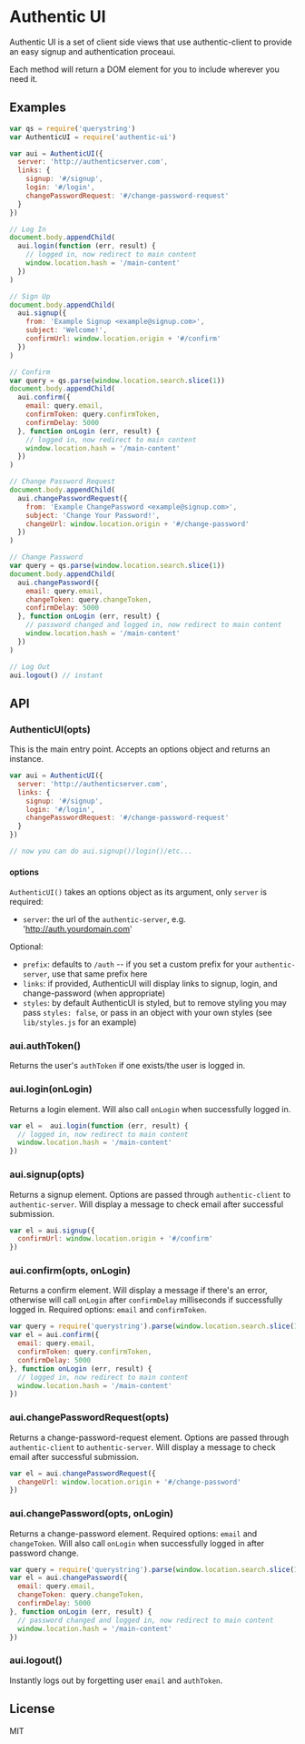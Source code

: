 # Authentic UI #

Authentic UI is a set of client side views that use authentic-client to provide an easy signup and authentication proceaui.

Each method will return a DOM element for you to include wherever you need it.

## Examples ##

```js
var qs = require('querystring')
var AuthenticUI = require('authentic-ui')

var aui = AuthenticUI({
  server: 'http://authenticserver.com',
  links: {
    signup: '#/signup',
    login: '#/login',
    changePasswordRequest: '#/change-password-request'
  }
})

// Log In
document.body.appendChild(
  aui.login(function (err, result) {
    // logged in, now redirect to main content
    window.location.hash = '/main-content'
  })
)

// Sign Up
document.body.appendChild(
  aui.signup({
    from: 'Example Signup <example@signup.com>',
    subject: 'Welcome!',
    confirmUrl: window.location.origin + '#/confirm'
  })
)

// Confirm
var query = qs.parse(window.location.search.slice(1))
document.body.appendChild(
  aui.confirm({
    email: query.email,
    confirmToken: query.confirmToken,
    confirmDelay: 5000
  }, function onLogin (err, result) {
    // logged in, now redirect to main content
    window.location.hash = '/main-content'
  })
)

// Change Password Request
document.body.appendChild(
  aui.changePasswordRequest({
    from: 'Example ChangePassword <example@signup.com>',
    subject: 'Change Your Password!',
    changeUrl: window.location.origin + '#/change-password'
  })
)

// Change Password
var query = qs.parse(window.location.search.slice(1))
document.body.appendChild(
  aui.changePassword({
    email: query.email,
    changeToken: query.changeToken,
    confirmDelay: 5000
  }, function onLogin (err, result) {
    // password changed and logged in, now redirect to main content
    window.location.hash = '/main-content'
  })
)

// Log Out
aui.logout() // instant

```

## API ##

### AuthenticUI(opts) ###

This is the main entry point. Accepts an options object and returns an instance.

```js
var aui = AuthenticUI({
  server: 'http://authenticserver.com',
  links: {
    signup: '#/signup',
    login: '#/login',
    changePasswordRequest: '#/change-password-request'
  }
})

// now you can do aui.signup()/login()/etc...
```

#### options ####

`AuthenticUI()` takes an options object as its argument, only `server` is required:

* `server`: the url of the `authentic-server`, e.g. 'http://auth.yourdomain.com'

Optional:

* `prefix`: defaults to `/auth` -- if you set a custom prefix for your `authentic-server`, use that same prefix here
* `links`: if provided, AuthenticUI will display links to signup, login, and change-password (when appropriate)
* `styles`: by default AuthenticUI is styled, but to remove styling you may pass `styles: false`, or pass in an object with your own styles (see `lib/styles.js` for an example)

### aui.authToken() ###

Returns the user's `authToken` if one exists/the user is logged in.

### aui.login(onLogin)

Returns a login element. Will also call `onLogin` when successfully logged in.

```js
var el =  aui.login(function (err, result) {
  // logged in, now redirect to main content
  window.location.hash = '/main-content'
})
```

### aui.signup(opts)

Returns a signup element. Options are passed through `authentic-client` to `authentic-server`. Will display a message to check email after successful submission.

```js
var el = aui.signup({
  confirmUrl: window.location.origin + '#/confirm'
})
```

### aui.confirm(opts, onLogin)

Returns a confirm element. Will display a message if there's an error, otherwise will call `onLogin` after `confirmDelay` milliseconds if successfully logged in. Required options: `email` and `confirmToken`.

```js
var query = require('querystring').parse(window.location.search.slice(1))
var el = aui.confirm({
  email: query.email,
  confirmToken: query.confirmToken,
  confirmDelay: 5000
}, function onLogin (err, result) {
  // logged in, now redirect to main content
  window.location.hash = '/main-content'
})
```

### aui.changePasswordRequest(opts)

Returns a change-password-request element. Options are passed through `authentic-client` to `authentic-server`. Will display a message to check email after successful submission.

```js
var el = aui.changePasswordRequest({
  changeUrl: window.location.origin + '#/change-password'
})
```

### aui.changePassword(opts, onLogin)

Returns a change-password element. Required options: `email` and `changeToken`. Will also call `onLogin` when successfully logged in after password change.

```js
var query = require('querystring').parse(window.location.search.slice(1))
var el = aui.changePassword({
  email: query.email,
  changeToken: query.changeToken,
  confirmDelay: 5000
}, function onLogin (err, result) {
  // password changed and logged in, now redirect to main content
  window.location.hash = '/main-content'
})
```

### aui.logout() ###

Instantly logs out by forgetting user `email` and `authToken`.

## License ##

MIT

